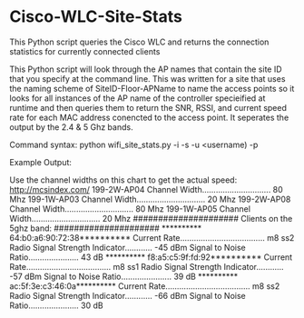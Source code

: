 # Cisco-WLC-Site-Stats
This Python script queries the Cisco WLC and returns the connection statistics for currently connected clients

This Python script will look through the AP names that contain the site ID that you specify at the command line.  This was written for a site that uses the naming scheme of SiteID-Floor-APName to name the access points so it looks for all instances of the AP name of the controller specieified at runtime and then queries them to return the SNR, RSSI, and current speed rate for each MAC address conencted to the access point.  It seperates the output by the 2.4 & 5 Ghz bands.

Command syntax: python wifi_site_stats.py -i <WLC IP Address> -s <Site ID or AP name> -u <username) -p <password>


Example Output:

Use the channel widths on this chart to get the actual speed: http://mcsindex.com/
199-2W-AP04       Channel Width.............................. 80 Mhz
199-1W-AP03       Channel Width.............................. 20 Mhz
199-2W-AP08       Channel Width.............................. 80 Mhz
199-1W-AP05       Channel Width.............................. 20 Mhz
#####################         Clients on the 5ghz band:           #####################
      ********** 64:b0:a6:90:72:38**********
Current Rate..................................... m8 ss2
      Radio Signal Strength Indicator............ -45 dBm
      Signal to Noise Ratio...................... 43 dB
      ********** f8:a5:c5:9f:fd:92**********
Current Rate..................................... m8 ss1
      Radio Signal Strength Indicator............ -57 dBm
      Signal to Noise Ratio...................... 39 dB
      ********** ac:5f:3e:c3:46:0a**********
Current Rate..................................... m8 ss2
      Radio Signal Strength Indicator............ -66 dBm
      Signal to Noise Ratio...................... 30 dB
